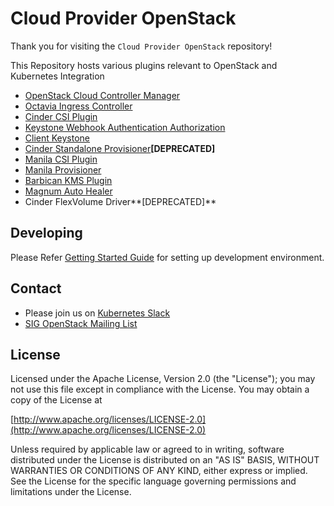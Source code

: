 # Cloud Provider OpenStack


Thank you for visiting the `Cloud Provider OpenStack` repository!

This Repository hosts various plugins relevant to OpenStack and Kubernetes Integration

* [OpenStack Cloud Controller Manager](/docs/openstack-cloud-controller-manager.md/)
* [Octavia Ingress Controller](/docs/using-octavia-ingress-controller.md/)
* [Cinder CSI Plugin](/docs/using-cinder-csi-plugin.md/)
* [Keystone Webhook Authentication Authorization](/docs/using-keystone-webhook-authenticator-and-authorizer.md/)
* [Client Keystone](/docs/using-client-keystone-auth.md/)
* [Cinder Standalone Provisioner](/docs/using-cinder-standalone-provisioner.md/)**[DEPRECATED]**
* [Manila CSI Plugin](/docs/using-manila-csi-plugin.md/)
* [Manila Provisioner](/docs/using-manila-provisioner.md/)
* [Barbican KMS Plugin](/docs/using-barbican-kms-plugin.md/)
* [Magnum Auto Healer](/docs/using-magnum-auto-healer.md/)
* Cinder FlexVolume Driver**[DEPRECATED]**

## Developing

Please Refer [Getting Started Guide](/docs/getting-started-provider-dev.md/) for setting up development environment.

## Contact

* Please join us on [Kubernetes Slack](https://kubernetes.slack.com/messages/provider-openstack)
* [SIG OpenStack Mailing List](https://groups.google.com/forum/#!forum/kubernetes-sig-openstack)

## License

Licensed under the Apache License, Version 2.0 (the "License");
you may not use this file except in compliance with the License.
You may obtain a copy of the License at

[http://www.apache.org/licenses/LICENSE-2.0](http://www.apache.org/licenses/LICENSE-2.0)

Unless required by applicable law or agreed to in writing, software
distributed under the License is distributed on an "AS IS" BASIS,
WITHOUT WARRANTIES OR CONDITIONS OF ANY KIND, either express or implied.
See the License for the specific language governing permissions and
limitations under the License.
